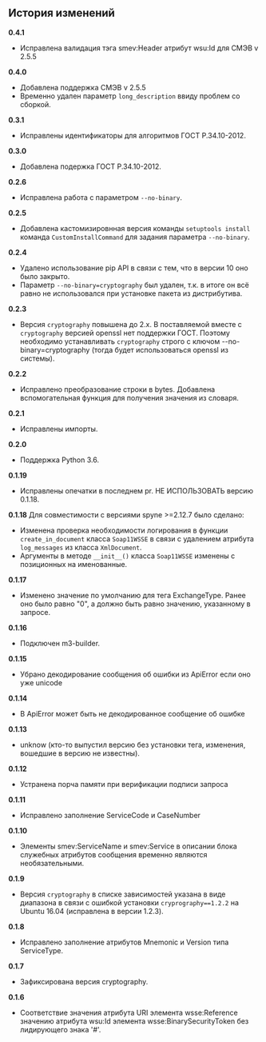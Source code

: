 ## История изменений

**0.4.1**
- Исправлена валидация тэга smev:Header атрибут wsu:Id для СМЭВ v 2.5.5

**0.4.0**
- Добавлена поддержка СМЭВ v 2.5.5
- Временно удален параметр ``long_description`` ввиду проблем со сборкой.

**0.3.1**
- Исправлены идентификаторы для алгоритмов ГОСТ Р.34.10-2012.

**0.3.0**
- Добавлена подержка ГОСТ Р.34.10-2012.

**0.2.6**
- Исправлена работа с параметром ``--no-binary``.

**0.2.5**
- Добавлена кастомизировнная версия команды `setuptools install`
  команда `CustomInstallCommand` для задания параметра ``--no-binary``.

**0.2.4**
- Удалено использование pip API в связи с тем, что в версии 10 оно было
  закрыто.
- Параметр ``--no-binary=cryptography`` был удален, т.к. в итоге он всё равно
  не использовался при установке пакета из дистрибутива.

**0.2.3**
- Версия ``cryptography`` повышена до 2.x.
  В поставляемой вместе с ``cryptography`` версией openssl нет поддержки ГОСТ.
  Поэтому необходимо устанавливать ``cryptography`` строго с ключом
  --no-binary=cryptography (тогда будет использоваться openssl из системы).

**0.2.2**
- Исправлено преобразование строки в bytes. Добавлена вспомогательная функция
  для получения значения из словаря.

**0.2.1**
- Исправлены импорты.

**0.2.0**
- Поддержка Python 3.6.

**0.1.19**
- Исправлены опечатки в последнем pr. НЕ ИСПОЛЬЗОВАТЬ версию 0.1.18.

**0.1.18**
  Для совместимости с версиями spyne >=2.12.7 было сделано:
- Изменена проверка необходимости логирования в функции `create_in_document`
  класса `Soap11WSSE` в связи с удалением атрибута `log_messages`
  из класса `XmlDocument`.
- Аргументы в методе `__init__()` класса `Soap11WSSE` изменены с позиционных на
  именованные.

**0.1.17**
- Изменено значение по умолчанию для тега ExchangeType. Ранее оно было равно
  "0", а должно быть равно значению, указанному в запросе.

**0.1.16**
- Подключен m3-builder.

**0.1.15**
- Убрано декодирование сообщения об ошибки из ApiError если оно уже unicode

**0.1.14**
- В ApiError может быть не декодированное сообщение об ошибке

**0.1.13**
- unknow (кто-то выпустил версию без установки тега, изменения, вошедшие в
  версию не известны).

**0.1.12**
- Устранена порча памяти при верификации подписи запроса

**0.1.11**
- Исправлено заполнение ServiceCode и CaseNumber

**0.1.10**
- Элементы smev:ServiceName и smev:Service в описании блока служебных атрибутов
  сообщения временно являются необязательными.

**0.1.9**
- Версия ``cryptography`` в списке зависимостей указана в виде диапазона в
  связи с ошибкой установки ``cryprography==1.2.2`` на Ubuntu 16.04 (исправлена
  в версии 1.2.3).

**0.1.8**
- Исправлено заполнение атрибутов Mnemonic и Version типа ServiceType.

**0.1.7**
- Зафиксирована версия cryptography.

**0.1.6**
- Соответствие значения атрибута URI элемента wsse:Reference значению атрибута
  wsu:Id элемента wsse:BinarySecurityToken без лидирующего знака '#'.
